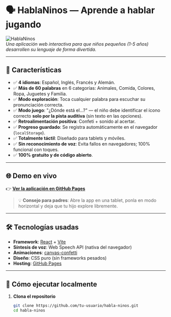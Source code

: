 # 🗣️ HablaNinos — Aprende a hablar jugando

![HablaNinos](https://via.placeholder.com/800x400/ff7675/ffffff?text=HablaNinos+-+Aprende+a+hablar+jugando)  
*Una aplicación web interactiva para que niños pequeños (1-5 años) desarrollen su lenguaje de forma divertida.*

---

## 🌟 Características

- ✅ **4 idiomas**: Español, Inglés, Francés y Alemán.
- ✅ **Más de 60 palabras** en 6 categorías: Animales, Comida, Colores, Ropa, Juguetes y Familia.
- ✅ **Modo exploración**: Toca cualquier palabra para escuchar su pronunciación correcta.
- ✅ **Modo juego**: "¿Dónde está el...?" — el niño debe identificar el ícono correcto **solo por la pista auditiva** (sin texto en las opciones).
- ✅ **Retroalimentación positiva**: Confeti + sonido al acertar.
- ✅ **Progreso guardado**: Se registra automáticamente en el navegador (`localStorage`).
- ✅ **Totalmente táctil**: Diseñado para tablets y móviles.
- ✅ **Sin reconocimiento de voz**: Evita fallos en navegadores; 100% funcional con toques.
- ✅ **100% gratuito y de código abierto**.

---

## 🌐 Demo en vivo

👉 **[Ver la aplicación en GitHub Pages](https://subkhht.github.io/hablando-con-ninos/)**  

> 💡 **Consejo para padres**: Abre la app en una tablet, ponla en modo horizontal y deja que tu hijo explore libremente.

---

## 🛠️ Tecnologías usadas

- **Framework**: [React](https://react.dev/) + [Vite](https://vitejs.dev/)
- **Síntesis de voz**: Web Speech API (nativa del navegador)
- **Animaciones**: [canvas-confetti](https://github.com/catdad/canvas-confetti)
- **Diseño**: CSS puro (sin frameworks pesados)
- **Hosting**: [GitHub Pages](https://pages.github.com/)

---

## 🚀 Cómo ejecutar localmente

1. **Clona el repositorio**
   ```bash
   git clone https://github.com/tu-usuario/habla-ninos.git
   cd habla-ninos
